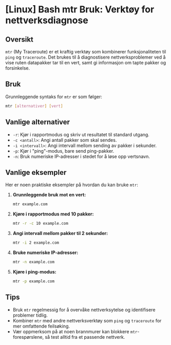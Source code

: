 # [Linux] Bash mtr Bruk: Verktøy for nettverksdiagnose

## Oversikt
`mtr` (My Traceroute) er et kraftig verktøy som kombinerer funksjonaliteten til `ping` og `traceroute`. Det brukes til å diagnostisere nettverksproblemer ved å vise ruten datapakker tar til en vert, samt gi informasjon om tapte pakker og forsinkelse.

## Bruk
Grunnleggende syntaks for `mtr` er som følger:

```bash
mtr [alternativer] [vert]
```

## Vanlige alternativer
- `-r`: Kjør i rapportmodus og skriv ut resultatet til standard utgang.
- `-c <antall>`: Angi antall pakker som skal sendes.
- `-i <intervall>`: Angi intervall mellom sending av pakker i sekunder.
- `-p`: Kjør i "ping"-modus, bare send ping-pakker.
- `-n`: Bruk numeriske IP-adresser i stedet for å løse opp vertsnavn.

## Vanlige eksempler
Her er noen praktiske eksempler på hvordan du kan bruke `mtr`:

1. **Grunnleggende bruk mot en vert:**
   ```bash
   mtr example.com
   ```

2. **Kjøre i rapportmodus med 10 pakker:**
   ```bash
   mtr -r -c 10 example.com
   ```

3. **Angi intervall mellom pakker til 2 sekunder:**
   ```bash
   mtr -i 2 example.com
   ```

4. **Bruke numeriske IP-adresser:**
   ```bash
   mtr -n example.com
   ```

5. **Kjøre i ping-modus:**
   ```bash
   mtr -p example.com
   ```

## Tips
- Bruk `mtr` regelmessig for å overvåke nettverksytelse og identifisere problemer tidlig.
- Kombiner `mtr` med andre nettverksverktøy som `ping` og `traceroute` for mer omfattende feilsøking.
- Vær oppmerksom på at noen brannmurer kan blokkere `mtr`-forespørslene, så test alltid fra et passende nettverk.